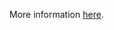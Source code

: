 More information [here](https://docs.prismacloud.io/en/enterprise-edition/policy-reference/aws-policies/aws-iam-policies/bc-aws-364).
